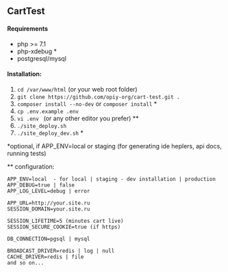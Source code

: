 ## CartTest

#### Requirements

 - php >= 7.1
 - php-xdebug *
 - postgresql/mysql


#### Installation:

1. `cd /var/www/html` (or your web root folder)
2. `git clone https://github.com/opiy-org/cart-test.git .`
3. `composer install --no-dev`  or `composer install` * 
4. `cp .env.example .env`
5. `vi .env `  (or any other editor you prefer)  **
6. `./site_deploy.sh`
7. `./site_deploy_dev.sh`  *



*optional, if APP_ENV=local or staging (for generating ide heplers, api docs, running tests)

**  configuration:
```
APP_ENV=local  - for local | staging - dev installation | production
APP_DEBUG=true | false
APP_LOG_LEVEL=debug | error

APP_URL=http://your.site.ru
SESSION_DOMAIN=your.site.ru

SESSION_LIFETIME=5 (minutes cart live)
SESSION_SECURE_COOKIE=true (if https)

DB_CONNECTION=pgsql | mysql

BROADCAST_DRIVER=redis | log | null
CACHE_DRIVER=redis | file
and so on...

``` 

  

